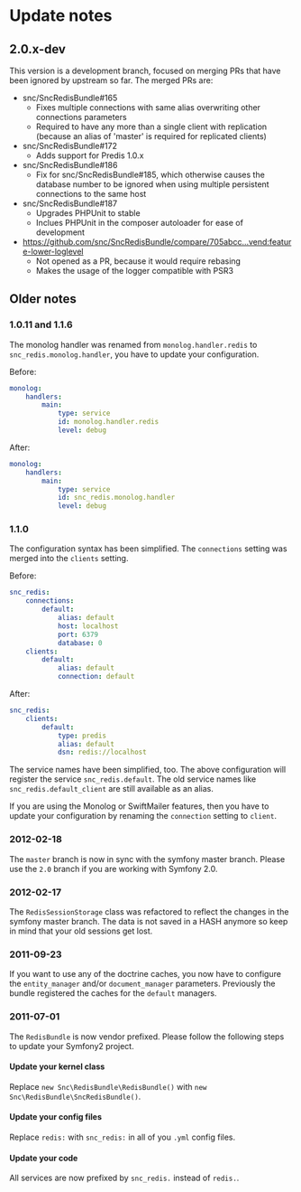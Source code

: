 # Update notes #

## 2.0.x-dev

This version is a development branch, focused on merging PRs that have been ignored by upstream so far. The merged PRs are:

* snc/SncRedisBundle#165
  * Fixes multiple connections with same alias overwriting other connections parameters
  * Required to have any more than a single client with replication (because an alias of 'master' is required for replicated clients)
* snc/SncRedisBundle#172
  * Adds support for Predis 1.0.x
* snc/SncRedisBundle#186
  * Fix for snc/SncRedisBundle#185, which otherwise causes the database number to be ignored when using multiple persistent connections to the same host
* snc/SncRedisBundle#187
  * Upgrades PHPUnit to stable
  * Inclues PHPUnit in the composer autoloader for ease of development
* https://github.com/snc/SncRedisBundle/compare/705abcc...vend:feature-lower-loglevel
  * Not opened as a PR, because it would require rebasing
  * Makes the usage of the logger compatible with PSR3


## Older notes ##

### 1.0.11 and 1.1.6 ###

The monolog handler was renamed from `monolog.handler.redis` to
`snc_redis.monolog.handler`, you have to update your configuration.

Before:

``` yaml
monolog:
    handlers:
        main:
            type: service
            id: monolog.handler.redis
            level: debug
```

After:

``` yaml
monolog:
    handlers:
        main:
            type: service
            id: snc_redis.monolog.handler
            level: debug
```

### 1.1.0 ###

The configuration syntax has been simplified. The `connections` setting was
merged into the `clients` setting.

Before:

``` yaml
snc_redis:
    connections:
        default:
            alias: default
            host: localhost
            port: 6379
            database: 0
    clients:
        default:
            alias: default
            connection: default
```

After:

``` yaml
snc_redis:
    clients:
        default:
            type: predis
            alias: default
            dsn: redis://localhost
```

The service names have been simplified, too. The above configuration will
register the service `snc_redis.default`. The old service names like
`snc_redis.default_client` are still available as an alias.

If you are using the Monolog or SwiftMailer features, then you have to
update your configuration by renaming the `connection` setting to `client`.

### 2012-02-18 ###

The `master` branch is now in sync with the symfony master branch.
Please use the `2.0` branch if you are working with Symfony 2.0.

### 2012-02-17 ###

The `RedisSessionStorage` class was refactored to reflect the changes
in the symfony master branch. The data is not saved in a HASH anymore
so keep in mind that your old sessions get lost.

### 2011-09-23 ###

If you want to use any of the doctrine caches, you now have to
configure the `entity_manager` and/or `document_manager` parameters.
Previously the bundle registered the caches for the `default` managers.

### 2011-07-01 ###

The `RedisBundle` is now vendor prefixed.
Please follow the following steps to update your Symfony2 project.

#### Update your kernel class ####

Replace `new Snc\RedisBundle\RedisBundle()` with `new Snc\RedisBundle\SncRedisBundle()`.

#### Update your config files ####

Replace `redis:` with `snc_redis:` in all of you `.yml` config files.

#### Update your code ####

All services are now prefixed by `snc_redis.` instead of `redis.`.
